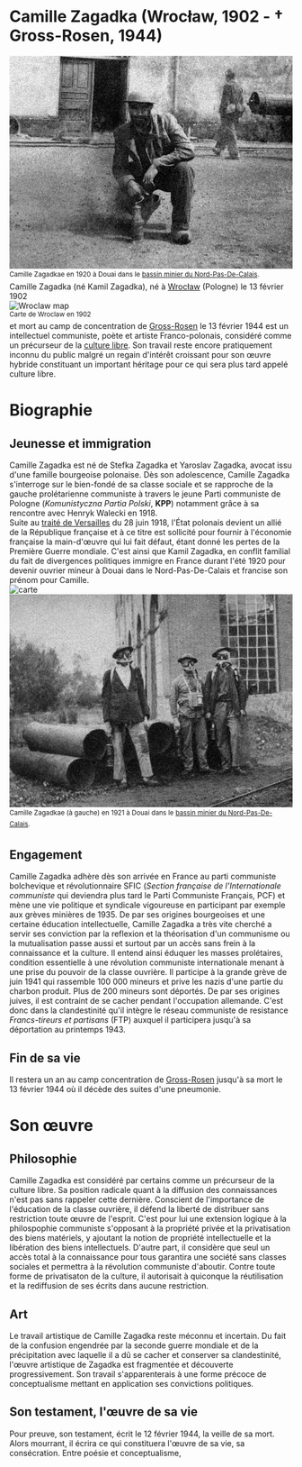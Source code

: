 # Camille Zagadka (Wrocław, 1902 - † Gross-Rosen, 1944)
![kamil](https://raw.githubusercontent.com/EtienneOz/Camille-Zagadka/master/medias/jour21.jpg)  
<sup>Camille Zagadkae en 1920 à Douai dans le [bassin minier du Nord-Pas-De-Calais](http://fr.wikipedia.org/wiki/Bassin_minier_du_Nord-Pas-de-Calais).</sup>  
Camille Zagadka (né Kamil Zagadka), né à [Wrocław](http://fr.wikipedia.org/wiki/Wroc%C5%82aw) (Pologne) le 13 février 1902  
![Wroclaw map](https://raw.githubusercontent.com/EtienneOz/Camille-Zagadka/master/medias/Wroc%C5%82aw-bd.jpeg)  
<sup>Carte de Wroclaw en 1902</sup>  
et mort au camp de concentration de [Gross-Rosen](https://fr.wikipedia.org/wiki/Gross-Rosen) le 13 février 1944 est un intellectuel communiste, poète et artiste Franco-polonais, considéré comme un précurseur de la [culture libre](https://fr.wikipedia.org/wiki/Culture_libre). Son travail reste encore pratiquement inconnu du public malgré un regain d'intérêt croissant pour son œuvre hybride constituant un important héritage pour ce qui sera plus tard appelé culture libre.

# Biographie

## Jeunesse et immigration
Camille Zagadka est né de Stefka Zagadka et Yaroslav Zagadka, avocat issu d'une famille bourgeoise polonaise. Dès son adolescence, Camille Zagadka s'interroge sur le bien-fondé de sa classe sociale et se rapproche de la gauche prolétarienne communiste à travers le jeune Parti communiste de Pologne (*Komunistyczna Partia Polski*, **KPP**) notamment grâce à sa rencontre avec Henryk Walecki en 1918.  
Suite au [traité de Versailles](http://fr.wikipedia.org/wiki/Trait%C3%A9_de_Versailles) du 28 juin 1918, l'État polonais devient un allié de la République française et à ce titre est sollicité pour fournir à l'économie française la main-d'œuvre qui lui fait défaut, étant donné les pertes de la Première Guerre mondiale. C'est ainsi que Kamil Zagadka, en conflit familial du fait de divergences politiques immigre en France durant l'été 1920 pour devenir ouvrier mineur à Douai dans le Nord-Pas-De-Calais et francise son prénom pour Camille.  
![carte](http://upload.wikimedia.org/wikipedia/commons/1/14/BassinminierglobalNordPDC.svg?uselang=fr)  
![mineur](https://raw.githubusercontent.com/EtienneOz/Camille-Zagadka/master/medias/jour17.jpg)  
<sup>Camille Zagadkae (à gauche) en 1921 à Douai dans le [bassin minier du Nord-Pas-De-Calais](http://fr.wikipedia.org/wiki/Bassin_minier_du_Nord-Pas-de-Calais).</sup>

## Engagement
Camille Zagadka adhère dès son arrivée en France au parti communiste bolchevique et révolutionnaire SFIC (*Section française de l'Internationale communiste* qui deviendra plus tard le Parti Communiste Français, PCF) et mène une vie politique et syndicale vigoureuse en participant par exemple aux grèves minières de 1935.
De par ses origines bourgeoises et une certaine éducation intellectuelle, Camille Zagadka a très vite cherché a servir ses conviction par la reflexion et la théorisation d'un communisme ou la mutualisation passe aussi et surtout par un accès sans frein à la connaissance et la culture. Il entend ainsi éduquer les masses prolétaires, condition essentielle à une révolution communiste internationale menant à une prise du pouvoir de la classe ouvrière.
Il participe à la grande grève de juin 1941 qui rassemble 100 000 mineurs et prive les nazis d'une partie du charbon produit. Plus de 200 mineurs sont déportés. De par ses origines juives, il est contraint de se cacher pendant l'occupation allemande. C'est donc dans la clandestinité qu'il intègre le réseau communiste de resistance *Francs-tireurs et partisans* (FTP) auxquel il participera jusqu'à sa déportation au printemps 1943.
## Fin de sa vie
Il restera un an au camp concentration de [Gross-Rosen](https://fr.wikipedia.org/wiki/Gross-Rosen) jusqu'à sa mort le 13 février 1944 où il décède des suites d'une pneumonie.

# Son œuvre

## Philosophie
Camille Zagadka est considéré par certains comme un précurseur de la culture libre. Sa position radicale quant à la diffusion des connaissances n'est pas sans rappeler cette dernière. Conscient de l'importance de l'éducation de la classe ouvrière, il défend la liberté de distribuer sans restriction toute œuvre de l'esprit. C'est pour lui une extension logique à la philospophie communiste s'opposant à la propriété privée et la privatisation des biens matériels, y ajoutant la notion de propriété intellectuelle et la libération des biens intellectuels. D'autre part, il considère que seul un accès total à la connaissance pour tous garantira une société sans classes sociales et permettra à la révolution communiste d'aboutir. Contre toute forme de privatisaton de la culture, il autorisait à quiconque la réutilisation et la rediffusion de ses écrits dans aucune restriction.
## Art
Le travail artistique de Camille Zagadka reste méconnu et incertain. Du fait de la confusion engendrée par la seconde guerre mondiale et de la précipitation avec laquelle il a dû se cacher et conserver sa clandestinité, l'œuvre artistique de Zagadka est fragmentée et découverte progressivement. Son travail s'apparenterais à une forme précoce de conceptualisme mettant en application ses convictions politiques.
## Son testament, l'œuvre de sa vie
Pour preuve, son testament, écrit le 12 février 1944, la veille de sa mort. Alors mourrant, il écrira ce qui constituera l'œuvre de sa vie, sa consécration. Entre poésie et conceptualisme, 
